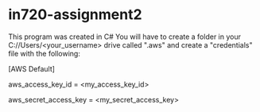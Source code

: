 # in720-assignment2
This program was created in C#
You will have to create a folder in your C://Users/<your_username> drive called ".aws" and create a "credentials" file with the following:

[AWS Default]

aws_access_key_id = <my_access_key_id>

aws_secret_access_key = <my_secret_access_key>

